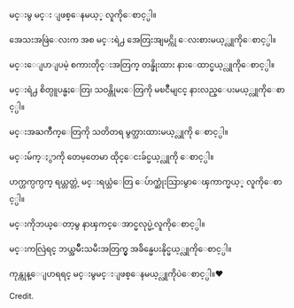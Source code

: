 မင္းမွ မင္း ျဖစ္ေနမယ့္ လူကိုေစာင့္ပါ။

အေသးအဖြဲေလးက အစ
မင္းရဲ႕ အေတြးအျမင္ကို ေလးစားမယ့္လူကိုေစာင့္ပါ။

မင္းေျပာျပမဲ့ စကားတိုင္းအတြက္
တန္ဖိုးထား နားေထာင္မယ့္လူကိုေစာင့္ပါ။

မင္းရဲ႕ စိတ္ပူပန္မႈေတြ၊ သဝန္တိုမႈေတြကို 
မၿငိဳမျငင္ နားလည္ေပးမယ့္လူကိုေစာင့္ပါ။

မင္းအႀကိဳက္ေတြကို 
သတိတရ မွတ္သားထားမယ့္လူကို ေစာင့္ပါ။

မင္းမ်က္ႏွာကို 
တေမ့တေမာ ထိုင္ေငးခ်င္မယ့္လူကို ေစာင့္ပါ။

ဟက္ဟက္ပက္ပက္ ရယ္တတ္တဲ့ မင္းရယ္သံေတြ
ေပ်ာက္ဆုံးသြားမွာေၾကာက္မယ့္ လူကိုေစာင့္ပါ။

မင္းကိုဘယ္ေတာ့မွ နာၾကင္ေအာင္မလုပ္မဲ့လူကိုေစာင့္ပါ။

မင္းကလြဲရင္ ဘယ္အမ်ိဳးသမီးအတြက္မွ 
အခ်ိန္မေပးနိုင္မယ့္လူကိုေစာင့္ပါ။

ကုန္ကုန္ေျပာရရင္ 
မင္းမွမင္းျဖစ္ေနမယ့္လူကိုပဲေစာင့္ပါ။❤

Credit.
